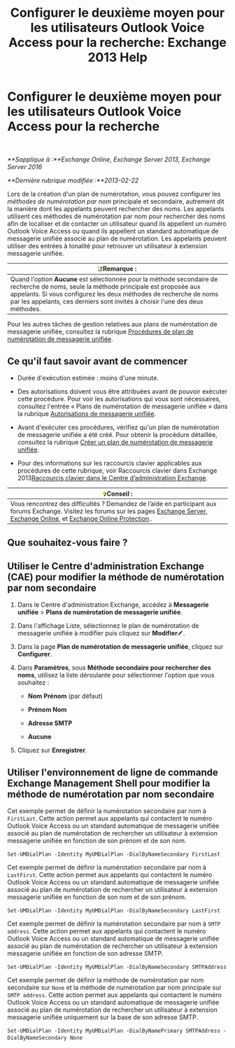 ﻿---
title: 'Configurer le deuxième moyen pour les utilisateurs Outlook Voice Access pour la recherche: Exchange 2013 Help'
TOCTitle: Configurer le deuxième moyen pour les utilisateurs Outlook Voice Access pour la recherche
ms:assetid: 5cd4e0a0-d023-45a1-aa3c-b8dea6ec6d72
ms:mtpsurl: https://technet.microsoft.com/fr-fr/library/Aa998311(v=EXCHG.150)
ms:contentKeyID: 52057083
ms.date: 05/23/2018
mtps_version: v=EXCHG.150
ms.translationtype: MT
---

# Configurer le deuxième moyen pour les utilisateurs Outlook Voice Access pour la recherche

 

_**Sapplique à :**Exchange Online, Exchange Server 2013, Exchange Server 2016_

_**Dernière rubrique modifiée :**2013-02-22_

Lors de la création d'un plan de numérotation, vous pouvez configurer les *méthodes de numérotation par nom* principale et secondaire, autrement dit la manière dont les appelants peuvent rechercher des noms. Les appelants utilisent ces méthodes de numérotation par nom pour rechercher des noms afin de localiser et de contacter un utilisateur quand ils appellent un numéro Outlook Voice Access ou quand ils appellent un standard automatique de messagerie unifiée associé au plan de numérotation. Les appelants peuvent utiliser des entrées à tonalité pour retrouver un utilisateur à extension messagerie unifiée.

<table>
<thead>
<tr class="header">
<th><img src="images/JJ159664.note(EXCHG.150).gif" title="Remarque" alt="Remarque" />Remarque :</th>
</tr>
</thead>
<tbody>
<tr class="odd">
<td>Quand l'option <strong>Aucune</strong> est sélectionnée pour la méthode secondaire de recherche de noms, seule la méthode principale est proposée aux appelants. Si vous configurez les deux méthodes de recherche de noms par les appelants, ces derniers sont invités à choisir l'une des deux méthodes.</td>
</tr>
</tbody>
</table>


Pour les autres tâches de gestion relatives aux plans de numérotation de messagerie unifiée, consultez la rubrique [Procédures de plan de numérotation de messagerie unifiée](um-dial-plan-procedures-exchange-2013-help.md).

## Ce qu'il faut savoir avant de commencer

  - Durée d'exécution estimée : moins d'une minute.

  - Des autorisations doivent vous être attribuées avant de pouvoir exécuter cette procédure. Pour voir les autorisations qui vous sont nécessaires, consultez l'entrée « Plans de numérotation de messagerie unifiée » dans la rubrique [Autorisations de messagerie unifiée](unified-messaging-permissions-exchange-2013-help.md).

  - Avant d'exécuter ces procédures, vérifiez qu'un plan de numérotation de messagerie unifiée a été créé. Pour obtenir la procédure détaillée, consultez la rubrique [Créer un plan de numérotation de messagerie unifiée](create-a-um-dial-plan-exchange-2013-help.md).

  - Pour des informations sur les raccourcis clavier applicables aux procédures de cette rubrique, voir Raccourcis clavier dans Exchange 2013[Raccourcis clavier dans le Centre d’administration Exchange](keyboard-shortcuts-in-the-exchange-admin-center-exchange-online-protection-help.md).

<table>
<thead>
<tr class="header">
<th><img src="images/Bb125224.tip(EXCHG.150).gif" title="Conseil" alt="Conseil" />Conseil :</th>
</tr>
</thead>
<tbody>
<tr class="odd">
<td>Vous rencontrez des difficultés ? Demandez de l’aide en participant aux forums Exchange. Visitez les forums sur les pages <a href="https://go.microsoft.com/fwlink/p/?linkid=60612">Exchange Server</a>, <a href="https://go.microsoft.com/fwlink/p/?linkid=267542">Exchange Online</a>, et <a href="https://go.microsoft.com/fwlink/p/?linkid=285351">Exchange Online Protection</a>..</td>
</tr>
</tbody>
</table>


## Que souhaitez-vous faire ?

## Utiliser le Centre d'administration Exchange (CAE) pour modifier la méthode de numérotation par nom secondaire

1.  Dans le Centre d'administration Exchange, accédez à **Messagerie unifiée** \> **Plans de numérotation de messagerie unifiée**.

2.  Dans l'affichage Liste, sélectionnez le plan de numérotation de messagerie unifiée à modifier puis cliquez sur **Modifier**![Icône Modifier](images/Bb124582.6f53ccb2-1f13-4c02-bea0-30690e6ea71d(EXCHG.150).gif "Icône Modifier").

3.  Dans la page **Plan de numérotation de messagerie unifiée**, cliquez sur **Configurer**.

4.  Dans **Paramètres**, sous **Méthode secondaire pour rechercher des noms**, utilisez la liste déroulante pour sélectionner l'option que vous souhaitez :
    
      - **Nom Prénom** (par défaut)
    
      - **Prénom Nom**
    
      - **Adresse SMTP**
    
      - **Aucune**

5.  Cliquez sur **Enregistrer**.

## Utiliser l'environnement de ligne de commande Exchange Management Shell pour modifier la méthode de numérotation par nom secondaire

Cet exemple permet de définir la numérotation secondaire par nom à `FirstLast`. Cette action permet aux appelants qui contactent le numéro Outlook Voice Access ou un standard automatique de messagerie unifiée associé au plan de numérotation de rechercher un utilisateur à extension messagerie unifiée en fonction de son prénom et de son nom.

    Set-UMDialPlan -Identity MyUMDialPlan -DialByNameSecondary FirstLast

Cet exemple permet de définir la numérotation secondaire par nom à `LastFirst`. Cette action permet aux appelants qui contactent le numéro Outlook Voice Access ou un standard automatique de messagerie unifiée associé au plan de numérotation de rechercher un utilisateur à extension messagerie unifiée en fonction de son nom et de son prénom.

    Set-UMDialPlan -Identity MyUMDialPlan -DialByNameSecondary LastFirst 

Cet exemple permet de définir la numérotation secondaire par nom à `SMTP address`. Cette action permet aux appelants qui contactent le numéro Outlook Voice Access ou un standard automatique de messagerie unifiée associé au plan de numérotation de rechercher un utilisateur à extension messagerie unifiée en fonction de son adresse SMTP.

    Set-UMDialPlan -Identity MyUMDialPlan -DialByNameSecondary SMTPAddress 

Cet exemple permet de définir la méthode de numérotation par nom secondaire sur `None` et la méthode de numérotation par nom principale sur `SMTP address`. Cette action permet aux appelants qui contactent le numéro Outlook Voice Access ou un standard automatique de messagerie unifiée associé au plan de numérotation de rechercher un utilisateur à extension messagerie unifiée uniquement sur la base de son adresse SMTP.

    Set-UMDialPlan -Identity MyUMDialPlan -DialByNamePrimary SMTPAddress -DialByNameSecondary None

